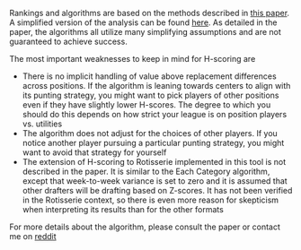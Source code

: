 Rankings and algorithms are based on the methods described in [this paper](https://arxiv.org/abs/2307.02188). A simplified version of the analysis can be found [here](https://github.com/zer2/Fantasy-Basketball--in-progress-/blob/main/readme.md). As detailed in the paper, the algorithms all utilize many simplifying assumptions and are not guaranteed to achieve success. 

The most important weaknesses to keep in mind for H-scoring are 
* There is no implicit handling of value above replacement differences across positions. If the algorithm is
leaning towards centers to align with its punting strategy, you might want to pick players of other positions even
if they have slightly lower H-scores. The degree to which you should do this depends on how strict your league is
on position players vs. utilities 
* The algorithm does not adjust for the choices of other players. If you notice another player pursuing a 
particular punting strategy, you might want to avoid that strategy for yourself
* The extension of H-scoring to Rotisserie implemented in this tool is not described in the paper.
It is similar to the Each Category algorithm, except that week-to-week variance is set to zero and it is assumed
that other drafters will be drafting based on Z-scores. It has not been verified in the Rotisserie context, so there
is even more reason for skepticism when interpreting its results than for the other formats

For more details about the algorithm, please consult the paper or contact me on [reddit](https://www.reddit.com/user/zeros1123)
